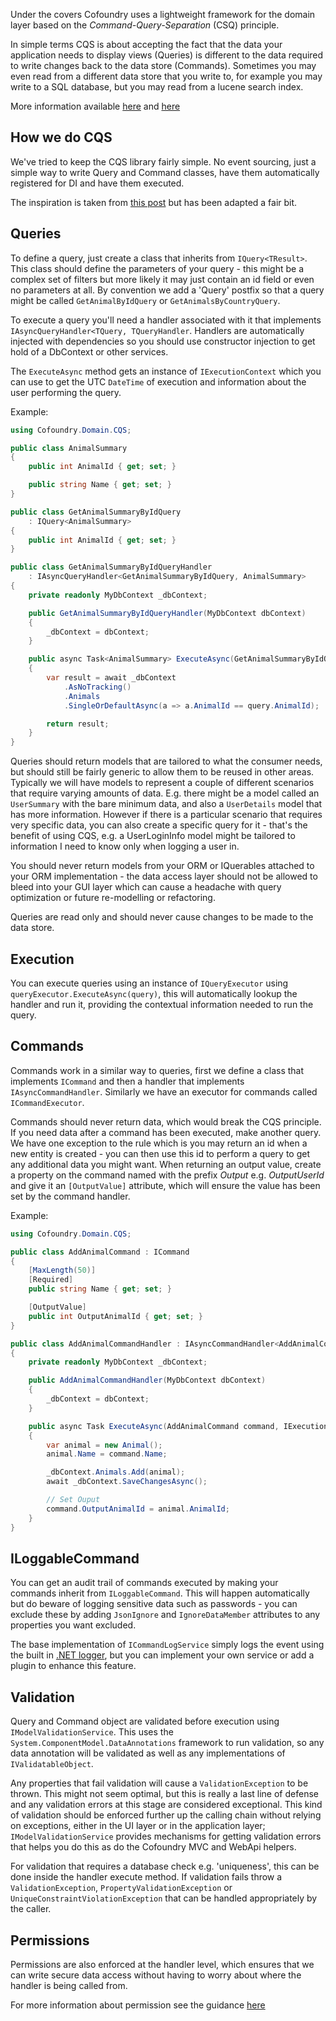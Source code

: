 ﻿Under the covers Cofoundry uses a lightweight framework for the domain layer based on the *Command-Query-Separation* (CSQ) principle.

In simple terms CQS is about accepting the fact that the data your application needs to display views (Queries) is different to the data required to write changes back to the data store (Commands). Sometimes you may even read from a different data store that you write to, for example you may write to a SQL database, but you may read from a lucene search index. 

More information available [here](https://lostechies.com/chrispatterson/2014/01/03/crud-is-not-a-service/) and [here](https://martinfowler.com/bliki/CommandQuerySeparation.html)

## How we do CQS

We've tried to keep the CQS library fairly simple. No event sourcing, just a simple way to write Query and Command classes, have them automatically registered for DI and have them executed.

The inspiration is taken from [this post](https://www.cuttingedge.it/blogs/steven/pivot/entry.php?id=91) but has been adapted a fair bit.

## Queries

To define a query, just create a class that inherits from `IQuery<TResult>`. This class should define the parameters of your query - this might be a complex set of filters but more likely it may just contain an id field or even no parameters at all. By convention we add a 'Query' postfix so that a query might be called `GetAnimalByIdQuery` or `GetAnimalsByCountryQuery`.

To execute a query you'll need a handler associated with it that implements `IAsyncQueryHandler<TQuery, TQueryHandler`. Handlers are automatically injected with dependencies so you should use constructor injection to get hold of a DbContext or other services. 

The `ExecuteAsync` method gets an instance of `IExecutionContext` which you can use to get the UTC `DateTime` of execution and information about the user performing the query.

Example:

```csharp
using Cofoundry.Domain.CQS;

public class AnimalSummary
{
    public int AnimalId { get; set; }

    public string Name { get; set; }
}

public class GetAnimalSummaryByIdQuery 
    : IQuery<AnimalSummary>
{
    public int AnimalId { get; set; }
}

public class GetAnimalSummaryByIdQueryHandler 
    : IAsyncQueryHandler<GetAnimalSummaryByIdQuery, AnimalSummary>
{
    private readonly MyDbContext _dbContext;

    public GetAnimalSummaryByIdQueryHandler(MyDbContext dbContext)
    {
        _dbContext = dbContext;
    }

    public async Task<AnimalSummary> ExecuteAsync(GetAnimalSummaryByIdQuery query, IExecutionContext executionContext)
    {
        var result = await _dbContext
            .AsNoTracking()
            .Animals
            .SingleOrDefaultAsync(a => a.AnimalId == query.AnimalId);

        return result;
    }
}
```

Queries should return models that are tailored to what the consumer needs, but should still be fairly generic to allow them to be reused in other areas. Typically we will have models to represent a couple of different scenarios that require varying amounts of data. E.g. there might be a model called an `UserSummary` with the bare minimum data, and also a `UserDetails` model that has more information. However if there is a particular scenario that requires very specific data, you can also create a specific query for it - that's the benefit of using CQS, e.g. a UserLoginInfo model might be tailored to information I need to know only when logging a user in.

You should never return models from your ORM or IQuerables attached to your ORM implementation - the data access layer should not be allowed to bleed into your GUI layer which can cause a headache with query optimization or future re-modelling or refactoring.

Queries are read only and should never cause changes to be made to the data store.

## Execution

You can execute queries using an instance of `IQueryExecutor`  using `queryExecutor.ExecuteAsync(query)`, this will automatically lookup the handler and run it, providing the contextual information needed to run the query.

## Commands

Commands work in a similar way to queries, first we define a class that implements `ICommand` and then a handler that implements `IAsyncCommandHandler`. Similarly we have an executor for commands called `ICommandExecutor`. 

Commands should never return data, which would break the CQS principle. If you need data after a command has been executed, make another query. We have one exception to the rule which is you may return an id when a new entity is created - you can then use this id to perform a query to get any additional data you might want. When returning an output value, create a property on the command named with the prefix *Output* e.g. *OutputUserId* and give it an `[OutputValue]` attribute, which will ensure the value has been set by the command handler.

Example:

```csharp
using Cofoundry.Domain.CQS;

public class AddAnimalCommand : ICommand
{
    [MaxLength(50)]
    [Required]
    public string Name { get; set; }

    [OutputValue]
    public int OutputAnimalId { get; set; }
}

public class AddAnimalCommandHandler : IAsyncCommandHandler<AddAnimalCommand>
{
    private readonly MyDbContext _dbContext;

    public AddAnimalCommandHandler(MyDbContext dbContext)
    {
        _dbContext = dbContext;
    }

    public async Task ExecuteAsync(AddAnimalCommand command, IExecutionContext executionContext)
    {
        var animal = new Animal();
        animal.Name = command.Name;

        _dbContext.Animals.Add(animal);
        await _dbContext.SaveChangesAsync();

        // Set Ouput
        command.OutputAnimalId = animal.AnimalId;
    }
}
```

## ILoggableCommand

You can get an audit trail of commands executed by making your commands inherit from `ILoggableCommand`. This will happen automatically but do beware of logging sensitive data such as passwords - you can exclude these by adding `JsonIgnore` and `IgnoreDataMember` attributes to any properties you want excluded.

The base implementation of `ICommandLogService` simply logs the event using the built in [.NET logger](https://docs.microsoft.com/en-us/aspnet/core/fundamentals/logging/), but you can implement your own service or add a plugin to enhance this feature.

## Validation

Query and Command object are validated before execution using `IModelValidationService`. This uses the `System.ComponentModel.DataAnnotations` framework to run validation, so any data annotation will be validated as well as any implementations of `IValidatableObject`.

Any properties that fail validation will cause a `ValidationException` to be thrown. This might not seem optimal, but this is really a last line of defense and any validation errors at this stage are considered exceptional. This kind of validation should be enforced further up the calling chain without relying on exceptions, either in the UI layer or in the application layer; `IModelValidationService` provides mechanisms for getting validation errors that helps you do this as do the Cofoundry MVC and WebApi helpers.

For validation that requires a database check e.g. 'uniqueness', this can be done inside the handler execute method. If validation fails throw a `ValidationException`, `PropertyValidationException` or `UniqueConstraintViolationException` that can be handled appropriately by the caller.

## Permissions

Permissions are also enforced at the handler level, which ensures that we can write secure data access without having to worry about where the handler is being called from.

For more information about permission see the guidance [here](Roles-&-Permissions)
